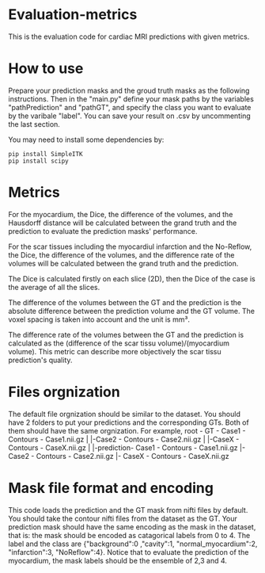# Evaluation-metrics
This is the evaluation code for cardiac MRI predictions with given metrics.


# How to use
Prepare your prediction masks and the groud truth masks as the following instructions. Then in the "main.py" define your mask paths by the variables "pathPrediction" and "pathGT", and specify the class
you want to evaluate by the varibale "label". You can save your result on .csv by uncommenting the last section.

You may need to install some dependencies by:

	pip install SimpleITK
	pip install scipy


# Metrics
For the myocardium, the Dice, the difference of the volumes, and the Hausdorff distance will be calculated between the grand truth and the prediction to evaluate the prediction masks' performance.

For the scar tissues including the myocardiul infarction and the No-Reflow, the Dice, the difference of the volumes, and the difference rate of the volumes will be calculated between the grand truth and the prediction.

The Dice is calculated firstly on each slice (2D), then the Dice of the case is the average of all the slices. 

The difference of the volumes between the GT and the prediction is the absolute difference between the prediction volume and the GT volume. The voxel spacing is taken into account and the unit is mm³.

The difference rate of the volumes between the GT and the prediction is calculated as the (difference of the scar tissu volume)/(myocardium volume). This metric can describe more objectively the scar tissu prediction's quality.


#  Files orgnization
The default file orgnization should be similar to the dataset.
You should have 2 folders to put your predictions and the corresponding GTs. Both of them should have the same orgnization.
For example, 
root - GT - Case1 - Contours - Case1.nii.gz
	 |	  |-Case2 - Contours - Case2.nii.gz
	 |	  |-CaseX - Contours - CaseX.nii.gz	
	 |
	 |-prediction- Case1 - Contours - Case1.nii.gz
	 	        |- Case2 - Contours - Case2.nii.gz
	 	  	    |- CaseX - Contours - CaseX.nii.gz	

#  Mask file format and encoding
This code loads the prediction and the GT mask from nifti files by default. You should take the contour nifti files from the dataset as the GT. Your prediction mask should have the same encoding as the mask in the dataset, that is: the mask should be encoded as catagorical labels from 0 to 4. The label and the class are {"background":0 ,"cavity":1, "normal_myocardium":2, "infarction":3, "NoReflow":4}. Notice that to evaluate the prediction of the myocardium, the mask labels should be the ensemble of 2,3 and 4.
